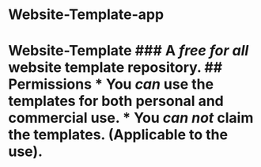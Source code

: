 # Website-Template-app
# Website-Template ### A _free for all_ website template repository.  ## Permissions * You _**can**_ use the templates for both personal and commercial use. * You _**can not**_ claim the templates. (Applicable to the use).
